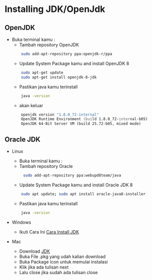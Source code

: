 # Installing JDK/OpenJdk

## OpenJDK 

- Buka terminal kamu : 
    - Tambah repository OpenJDK 
    ```zsh
        sudo add-apt-repository ppa:openjdk-r/ppa
    ```
    - Update System Package kamu and install OpenJDK 8 
    ```zsh
        sudo apt-get update
        sudo apt-get install openjdk-8-jdk
    ```
    - Pastikan java kamu terinstall
    ```zsh
        java -version
    ```
    - akan keluar
    ```zsh
        openjdk version "1.8.0_72-internal"
        OpenJDK Runtime Environment (build 1.8.0_72-internal-b05)
        OpenJDK 64-Bit Server VM (build 25.72-b05, mixed mode)
    ```

## Oracle JDK
- Linux
    - Buka terminal kamu : 
    - Tambah repository Oracle 
    ```zsh
         sudo add-apt-repository ppa:webupd8team/java
    ```
    - Update System Package kamu and install Oracle JDK 8
    ```zsh
        sudo apt update; sudo apt install oracle-java8-installer
    ```
    - Pastikan java kamu terinstall
    ```zsh
        java -version
    ```
- Windows
    - Ikuti Cara Ini [Cara Install JDK](https://www.tutorialpedia.net/cara-install-java-di-windows-10-dan-linux/)

- Mac
    - Download [JDK](http://www.oracle.com/technetwork/java/javase/downloads/jdk10-downloads-4416644.html)
    - Buka File .pkg yang udah kalian download
    - Buka Package icon untuk memulai instalasi
    - Klik jika ada tulisan next
    - Lalu close jika sudah ada tulisan close
